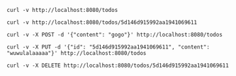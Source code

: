 
```shell
curl -v http://localhost:8080/todos
```

```shell
curl -v http://localhost:8080/todos/5d146d915992aa1941069611
```

```shell
curl -v -X POST -d '{"content": "gogo"}' http://localhost:8080/todos
```

```shell
curl -v -X PUT -d '{"id": "5d146d915992aa1941069611", "content": "wuwulalaaaaa"}' http://localhost:8080/todos
```

```shell
curl -v -X DELETE http://localhost:8080/todos/5d146d915992aa1941069611
```